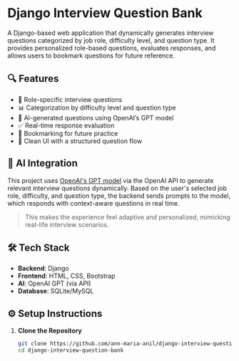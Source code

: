 # Django Interview Question Bank

A Django-based web application that dynamically generates interview questions categorized by job role, difficulty level, and question type. It provides personalized role-based questions, evaluates responses, and allows users to bookmark questions for future reference.

## 🔍 Features

- 🎯 Role-specific interview questions  
- 📊 Categorization by difficulty level and question type  
- 💬 AI-generated questions using OpenAI’s GPT model  
- ✅ Real-time response evaluation  
- 📌 Bookmarking for future practice  
- 👥 Clean UI with a structured question flow

## 🧠 AI Integration

This project uses [OpenAI's GPT model](https://platform.openai.com/) via the OpenAI API to generate relevant interview questions dynamically. Based on the user's selected job role, difficulty, and question type, the backend sends prompts to the model, which responds with context-aware questions in real time.

> This makes the experience feel adaptive and personalized, mimicking real-life interview scenarios.

## 🛠️ Tech Stack

- **Backend**: Django  
- **Frontend**: HTML, CSS, Bootstrap  
- **AI**: OpenAI GPT (via API)  
- **Database**: SQLite/MySQL

## ⚙️ Setup Instructions

1. **Clone the Repository**  
   ```bash
   git clone https://github.com/ann-maria-anil/django-interview-question-bank.git
   cd django-interview-question-bank
